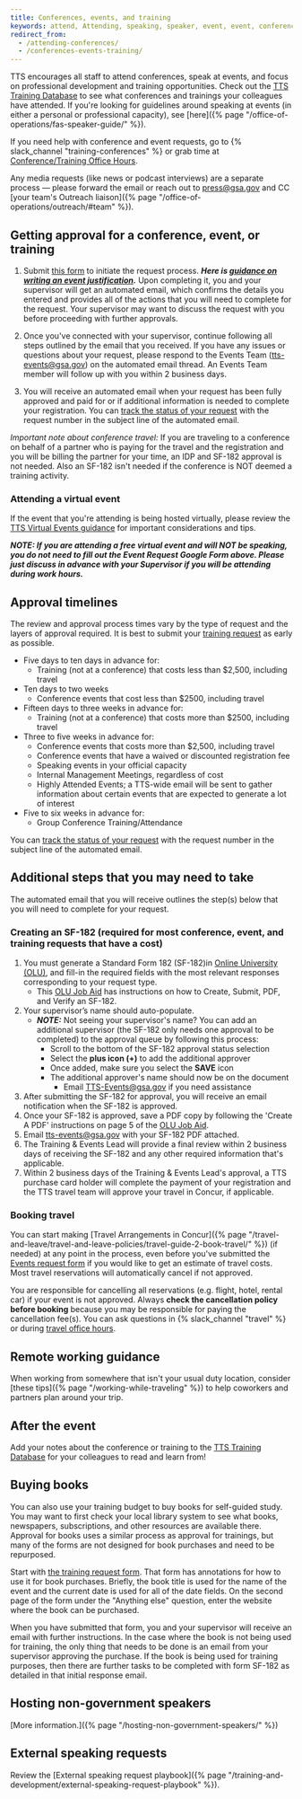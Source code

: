 ```yaml
---
title: Conferences, events, and training
keywords: attend, Attending, speaking, speaker, event, event, conference, conferences, IDP, Training, sf-182, SF182, books, training materials
redirect_from:
  - /attending-conferences/
  - /conferences-events-training/
---
```


TTS encourages all staff to attend conferences, speak at events, and focus on
professional development and training opportunities. Check out the
[TTS Training Database](https://docs.google.com/spreadsheets/d/1vB1xbe02jCpKYn6BGSyCH2FziIRNkXXi29yAFT5N9Dg/edit#gid=2127569068)
to see what conferences and trainings your colleagues have attended. If you're
looking for guidelines around speaking at events (in either a personal or
professional capacity), see
[here]({% page "/office-of-operations/fas-speaker-guide/" %}).

If you need help with conference and event requests, go to {% slack_channel "training-conferences" %} or grab time at [Conference/Training Office Hours](https://calendar.google.com/calendar/u/0/selfsched?sstoken=UUFVV1haNEdfUzFUfGRlZmF1bHR8MWRkYTgzOWQwNTYyMGU2YjNjNDA5ZDIyNTUzZDQxODE).

Any media requests (like news or podcast interviews) are a separate process —
please forward the email or reach out to [press@gsa.gov](mailto:press@gsa.gov)
and CC [your team's Outreach
liaison]({% page "/office-of-operations/outreach/#team" %}).

## Getting approval for a conference, event, or training

1. Submit
   [this form](https://docs.google.com/forms/d/e/1FAIpQLSeQHPIOtNwzEA7IxrJ4JDHeEUrWNUsiEkbnp8lK26jX04PYBg/viewform?usp=sf_link)
   to initiate the request process. **_Here is
   [guidance on writing an event justification](https://docs.google.com/document/d/13BCETwANCx9JRPgFbRibqRGthIvf4XQ-WTYD0P30PWg/edit?usp=sharing)._**
   Upon completing it, you and your supervisor will get an automated email,
   which confirms the details you entered and provides all of the actions that
   you will need to complete for the request. Your supervisor may want to
   discuss the request with you before proceeding with further approvals.

1. Once you've connected with your supervisor, continue following all steps
   outlined by the email that you received. If you have any issues or questions
   about your request, please respond to the Events Team (tts-events@gsa.gov) on
   the automated email thread. An Events Team member will follow up with you
   within 2 business days.

1. You will receive an automated email when your request has been fully approved
   and paid for or if additional information is needed to complete your
   registration. You can
   [track the status of your request](https://docs.google.com/spreadsheets/d/1HqsdJ-pHZcg4n8vWwfOo8-sxAFfP1LtWxRVBWEbZnMA/edit#gid=0)
   with the request number in the subject line of the automated email.

_Important note about conference travel:_ If you are traveling to a conference
on behalf of a partner who is paying for the travel and the registration and you
will be billing the partner for your time, an IDP and SF-182 approval is not
needed. Also an SF-182 isn't needed if the conference is NOT deemed a training
activity.

### Attending a virtual event

If the event that you're attending is being hosted virtually, please review the
[TTS Virtual Events guidance](https://docs.google.com/document/d/1YrDs9PA8HkfLkhSfOfyJnLjAYcTkV6_vHlU7HBoyi0k/edit#heading=h.d6kk6wkyrvzf)
for important considerations and tips.

**_NOTE: If you are attending a free virtual event and will NOT be speaking, you
do not need to fill out the Event Request Google Form above. Please just discuss
in advance with your Supervisor if you will be attending during work hours._**

## Approval timelines

The review and approval process times vary by the type of request and the layers
of approval required. It is best to submit your
[training request](https://docs.google.com/forms/d/e/1FAIpQLSeQHPIOtNwzEA7IxrJ4JDHeEUrWNUsiEkbnp8lK26jX04PYBg/viewform?usp=sf_link)
as early as possible.

- Five days to ten days in advance for:
  - Training (not at a conference) that costs less than $2,500, including travel
- Ten days to two weeks
  - Conference events that cost less than $2500, including travel
- Fifteen days to three weeks in advance for:
  - Training (not at a conference) that costs more than $2500, including travel
- Three to five weeks in advance for:
  - Conference events that costs more than $2,500, including travel
  - Conference events that have a waived or discounted registration fee
  - Speaking events in your official capacity
  - Internal Management Meetings, regardless of cost
  - Highly Attended Events; a TTS-wide email will be sent to gather information about certain events that are expected to generate a lot of interest
- Five to six weeks in advance for:
  - Group Conference Training/Attendance

You can
[track the status of your request](https://docs.google.com/spreadsheets/d/1HqsdJ-pHZcg4n8vWwfOo8-sxAFfP1LtWxRVBWEbZnMA/edit#gid=0)
with the request number in the subject line of the automated email.

## Additional steps that you may need to take

The automated email that you will receive outlines the step(s) below that you
will need to complete for your request.

### Creating an SF-182 (required for most conference, event, and training requests that have a cost)

1. You must generate a Standard Form 182 (SF-182)in
   [Online University (OLU)](https://gsaolu.gsa.gov/), and fill-in the required
   fields with the most relevant responses corresponding to your request type.
   - This
     [OLU Job Aid](https://insite.gsa.gov/employee-resources/training-and-development/continuous-learning/sf182-continued-service-agreement/sf182-employee-tool-kit?check_logged_in=1)
     has instructions on how to Create, Submit, PDF, and Verify an SF-182.
2. Your supervisor’s name should auto-populate. 
   - ***NOTE:*** Not seeing your supervisor's name? You can add an additional supervisor (the SF-182 only needs one approval to be completed) to the approval queue by following this process:
      - Scroll to the bottom of the SF-182 approval status selection
      - Select the **plus icon (+)** to add the additional approver
      - Once added, make sure you select the **SAVE** icon 
      - The additional approver's name should now be on the document
          - Email TTS-Events@gsa.gov if you need assistance
3. After submitting the SF-182 for approval, you will receive an email
   notification when the SF-182 is approved.
4. Once your SF-182 is approved, save a PDF copy by following the 'Create A PDF'
   instructions on page 5 of the
   [OLU Job Aid](https://insite.gsa.gov/employee-resources/training-and-development/continuous-learning/sf182-continued-service-agreement/sf182-employee-tool-kit?check_logged_in=1).
5. Email [tts-events@gsa.gov](mailto:tts-events@gsa.gov) with your SF-182 PDF
   attached.
6. The Training & Events Lead will provide a final review within
   2 business days of receiving the SF-182 and any other required information
   that's applicable.
7. Within 2 business days of the Training & Events Lead's approval, a TTS
   purchase card holder will complete the payment of your registration and the
   TTS travel team will approve your travel in Concur, if applicable.

### Booking travel

You can start making [Travel Arrangements in
Concur]({% page "/travel-and-leave/travel-and-leave-policies/travel-guide-2-book-travel/" %})
(if needed) at any point in the process, even before you've submitted the
[Events request form](https://docs.google.com/forms/d/e/1FAIpQLSeQHPIOtNwzEA7IxrJ4JDHeEUrWNUsiEkbnp8lK26jX04PYBg/viewform?usp=sf_link)
if you would like to get an estimate of travel costs. Most travel reservations
will automatically cancel if not approved.

You are responsible for cancelling all reservations (e.g. flight, hotel, rental
car) if your event is not approved. Always **check the cancellation policy
before booking** because you may be responsible for paying the cancellation
fee(s). You can ask questions in {% slack_channel "travel" %} or during
[travel office hours](https://calendar.google.com/calendar/u/0/selfsched?cid=ZGplbWlsYS5tY2NyYXlAZ3NhLmdvdg).

## Remote working guidance

When working from somewhere that isn't your usual duty location, consider [these
tips]({% page "/working-while-traveling" %}) to help coworkers and partners plan
around your trip.

## After the event

Add your notes about the conference or training to the
[TTS Training Database](https://docs.google.com/spreadsheets/d/1vB1xbe02jCpKYn6BGSyCH2FziIRNkXXi29yAFT5N9Dg/edit#gid=1891423646)
for your colleagues to read and learn from!

## Buying books

You can also use your training budget to buy books for self-guided study. You
may want to first check your local library system to see what books, newspapers,
subscriptions, and other resources are available there. Approval for books uses
a similar process as approval for trainings, but many of the forms are not
designed for book purchases and need to be repurposed.

Start with
[the training request form](https://docs.google.com/forms/d/e/1FAIpQLSeQHPIOtNwzEA7IxrJ4JDHeEUrWNUsiEkbnp8lK26jX04PYBg/viewform?usp=sf_link).
That form has annotations for how to use it for book purchases. Briefly, the
book title is used for the name of the event and the current date is used for
all of the date fields. On the second page of the form under the "Anything else"
question, enter the website where the book can be purchased.

When you have submitted that form, you and your supervisor will receive an email
with further instructions. In the case where the book is not being used for
training, the only thing that needs to be done is an email from your supervisor
approving the purchase. If the book is being used for training purposes, then there are
further tasks to be completed with form SF-182 as detailed in that initial
response email.

## Hosting non-government speakers

[More information.]({% page "/hosting-non-government-speakers/" %})

## External speaking requests

Review the [External speaking request
playbook]({% page "/training-and-development/external-speaking-request-playbook" %}).
